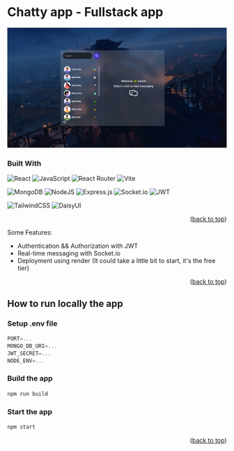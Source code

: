 # Chatty app - Fullstack app

![IMAGE CHATTY APP](/README%20assets/image.png)

### Built With

![React](https://img.shields.io/badge/react-%2320232a.svg?style=for-the-badge&logo=react&logoColor=%2361DAFB)
![JavaScript](https://img.shields.io/badge/javascript-%23323330.svg?style=for-the-badge&logo=javascript&logoColor=%23F7DF1E)
![React Router](https://img.shields.io/badge/React_Router-CA4245?style=for-the-badge&logo=react-router&logoColor=white)
![Vite](https://img.shields.io/badge/vite-%23646CFF.svg?style=for-the-badge&logo=vite&logoColor=white)

![MongoDB](https://img.shields.io/badge/MongoDB-%234ea94b.svg?style=for-the-badge&logo=mongodb&logoColor=white)
![NodeJS](https://img.shields.io/badge/node.js-6DA55F?style=for-the-badge&logo=node.js&logoColor=white)
![Express.js](https://img.shields.io/badge/express.js-%23404d59.svg?style=for-the-badge&logo=express&logoColor=%2361DAFB)
![Socket.io](https://img.shields.io/badge/Socket.io-black?style=for-the-badge&logo=socket.io&badgeColor=010101)
![JWT](https://img.shields.io/badge/JWT-black?style=for-the-badge&logo=JSON%20web%20tokens)

![TailwindCSS](https://img.shields.io/badge/tailwindcss-%2338B2AC.svg?style=for-the-badge&logo=tailwind-css&logoColor=white)
![DaisyUI](https://img.shields.io/badge/daisyui-5A0EF8?style=for-the-badge&logo=daisyui&logoColor=white)

<p align="right">(<a href="#readme-top">back to top</a>)</p>

Some Features:

- Authentication && Authorization with JWT
- Real-time messaging with Socket.io
- Deployment using render (It could take a little bit to start, it's the free tier)

<p align="right">(<a href="#readme-top">back to top</a>)</p>

## How to run locally the app

### Setup .env file

```js
PORT=...
MONGO_DB_URI=...
JWT_SECRET=...
NODE_ENV=...
```

### Build the app

```bash
npm run build
```

### Start the app

```bash
npm start
```

<p align="right">(<a href="#readme-top">back to top</a>)</p>
